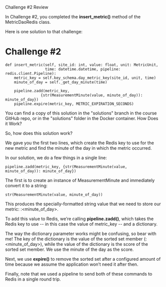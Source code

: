 Challenge #2 Review

In Challenge #2, you completed the __insert_metric()__ method of the MetricDaoRedis class.

Here is one solution to that challenge:

# Challenge #2

    def insert_metric(self, site_id: int, value: float, unit: MetricUnit,
                      time: datetime.datetime, pipeline: redis.client.Pipeline):
        metric_key = self.key_schema.day_metric_key(site_id, unit, time)
        minute_of_day = self._get_day_minute(time)

        pipeline.zadd(metric_key,
                    {str(MeasurementMinute(value, minute_of_day)): minute_of_day})
        pipeline.expire(metric_key, METRIC_EXPIRATION_SECONDS)

You can find a copy of this solution in the "solutions" branch in the course GitHub repo, or in the "solutions" folder in the Docker container.
How Does it Work?

So, how does this solution work?

We gave you the first two lines, which create the Redis key to use for the new metric and find the minute of the day in which the metric occurred.

In our solution, we do a few things in a single line:

    pipeline.zadd(metric_key, {str(MeasurementMinute(value, minute_of_day)): minute_of_day})

The first is to create an instance of MeasurementMinute and immediately convert it to a string:

    str(MeasurementMinute(value, minute_of_day))

This produces the specially-formatted string value that we need to store our metric: <value>:<minute_of_day>.

To add this value to Redis, we’re calling __pipeline.zadd()__, which takes the Redis key to use -- in this case the value of metric_key -- and a dictionary.

The way the dictionary parameter works might be confusing, so bear with me! The key of the dictionary is the value of the sorted set member (<value>:<minute_of_day>), while the value of the dictionary is the score of the sorted set member. We use the minute of the day as the score.

Next, we use __expire()__ to remove the sorted set after a configured amount of time because we assume the application won’t need it after then.

Finally, note that we used a pipeline to send both of these commands to Redis in a single round trip.
